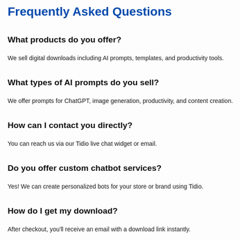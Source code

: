 <!DOCTYPE html>
<html lang="en">
<head>
  <meta charset="UTF-8" />
  <meta name="viewport" content="width=device-width, initial-scale=1.0"/>
  <title>FAQ – SmartSupport Bot</title>
  <style>
    body {
      font-family: sans-serif;
      max-width: 800px;
      margin: 50px auto;
      padding: 0 20px;
      line-height: 1.6;
    }
    h1 { color: #004aad; }
    .faq-item { margin-bottom: 30px; }
    .faq-item h2 {
      font-size: 1.2rem;
      color: #111;
    }
  </style>
</head>
<body>
  <h1>Frequently Asked Questions</h1>

  <div class="faq-item">
    <h2>What products do you offer?</h2>
    <p>We sell digital downloads including AI prompts, templates, and productivity tools.</p>
  </div>

  <div class="faq-item">
    <h2>What types of AI prompts do you sell?</h2>
    <p>We offer prompts for ChatGPT, image generation, productivity, and content creation.</p>
  </div>

  <div class="faq-item">
    <h2>How can I contact you directly?</h2>
    <p>You can reach us via our Tidio live chat widget or email.</p>
  </div>

  <div class="faq-item">
    <h2>Do you offer custom chatbot services?</h2>
    <p>Yes! We can create personalized bots for your store or brand using Tidio.</p>
  </div>

  <div class="faq-item">
    <h2>How do I get my download?</h2>
    <p>After checkout, you'll receive an email with a download link instantly.</p>
  </div>
</body>
</html>
